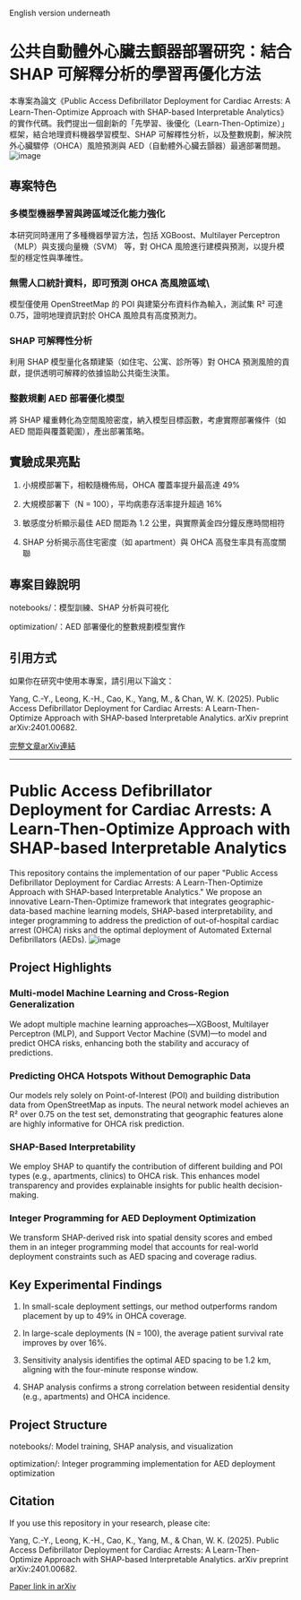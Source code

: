 English version underneath
# 公共自動體外心臟去顫器部署研究：結合 SHAP 可解釋分析的學習再優化方法
本專案為論文《Public Access Defibrillator Deployment for Cardiac Arrests: A Learn-Then-Optimize Approach with SHAP-based Interpretable Analytics》的實作代碼。我們提出一個創新的「先學習、後優化（Learn-Then-Optimize）」框架，結合地理資料機器學習模型、SHAP 可解釋性分析，以及整數規劃，解決院外心臟驟停（OHCA）風險預測與 AED（自動體外心臟去顫器）最適部署問題。
![image](https://github.com/giraffeiscute/python-ML-project-AED-deployment-optimization/blob/main/Flow%20chart.png)

## 專案特色
### 多模型機器學習與跨區域泛化能力強化
本研究同時運用了多種機器學習方法，包括 XGBoost、Multilayer Perceptron（MLP）與支援向量機（SVM） 等，對 OHCA 風險進行建模與預測，以提升模型的穩定性與準確性。

### 無需人口統計資料，即可預測 OHCA 高風險區域\
模型僅使用 OpenStreetMap 的 POI 與建築分布資料作為輸入，測試集 R² 可達 0.75，證明地理資訊對於 OHCA 風險具有高度預測力。

### SHAP 可解釋性分析
利用 SHAP 模型量化各類建築（如住宅、公寓、診所等）對 OHCA 預測風險的貢獻，提供透明可解釋的依據協助公共衛生決策。

### 整數規劃 AED 部署優化模型
將 SHAP 權重轉化為空間風險密度，納入模型目標函數，考慮實際部署條件（如 AED 間距與覆蓋範圍），產出部署策略。

## 實驗成果亮點
1. 小規模部署下，相較隨機佈局，OHCA 覆蓋率提升最高達 49%

2. 大規模部署下（N = 100），平均病患存活率提升超過 16%

3. 敏感度分析顯示最佳 AED 間距為 1.2 公里，與實際黃金四分鐘反應時間相符

4. SHAP 分析揭示高住宅密度（如 apartment）與 OHCA 高發生率具有高度關聯

## 專案目錄說明
notebooks/：模型訓練、SHAP 分析與可視化

optimization/：AED 部署優化的整數規劃模型實作

## 引用方式
如果你在研究中使用本專案，請引用以下論文：

Yang, C.-Y., Leong, K.-H., Cao, K., Yang, M., & Chan, W. K. (2025). Public Access Defibrillator Deployment for Cardiac Arrests: A Learn-Then-Optimize Approach with SHAP-based Interpretable Analytics. arXiv preprint arXiv:2401.00682.

[完整文章arXiv連結](https://arxiv.org/abs/2501.00819)


****

# Public Access Defibrillator Deployment for Cardiac Arrests: A Learn-Then-Optimize Approach with SHAP-based Interpretable Analytics
This repository contains the implementation of our paper "Public Access Defibrillator Deployment for Cardiac Arrests: A Learn-Then-Optimize Approach with SHAP-based Interpretable Analytics." We propose an innovative Learn-Then-Optimize framework that integrates geographic-data-based machine learning models, SHAP-based interpretability, and integer programming to address the prediction of out-of-hospital cardiac arrest (OHCA) risks and the optimal deployment of Automated External Defibrillators (AEDs).
![image](https://github.com/giraffeiscute/python-ML-project-AED-deployment-optimization/blob/main/Flow%20chart.png)
## Project Highlights
### Multi-model Machine Learning and Cross-Region Generalization
We adopt multiple machine learning approaches—XGBoost, Multilayer Perceptron (MLP), and Support Vector Machine (SVM)—to model and predict OHCA risks, enhancing both the stability and accuracy of predictions.

### Predicting OHCA Hotspots Without Demographic Data
Our models rely solely on Point-of-Interest (POI) and building distribution data from OpenStreetMap as inputs. The neural network model achieves an R² over 0.75 on the test set, demonstrating that geographic features alone are highly informative for OHCA risk prediction.

### SHAP-Based Interpretability
We employ SHAP to quantify the contribution of different building and POI types (e.g., apartments, clinics) to OHCA risk. This enhances model transparency and provides explainable insights for public health decision-making.

### Integer Programming for AED Deployment Optimization
We transform SHAP-derived risk into spatial density scores and embed them in an integer programming model that accounts for real-world deployment constraints such as AED spacing and coverage radius.

## Key Experimental Findings
1. In small-scale deployment settings, our method outperforms random placement by up to 49% in OHCA coverage.

2. In large-scale deployments (N = 100), the average patient survival rate improves by over 16%.

3. Sensitivity analysis identifies the optimal AED spacing to be 1.2 km, aligning with the four-minute response window.

4. SHAP analysis confirms a strong correlation between residential density (e.g., apartments) and OHCA incidence.

## Project Structure
notebooks/: Model training, SHAP analysis, and visualization

optimization/: Integer programming implementation for AED deployment optimization

## Citation
If you use this repository in your research, please cite:

Yang, C.-Y., Leong, K.-H., Cao, K., Yang, M., & Chan, W. K. (2025). Public Access Defibrillator Deployment for Cardiac Arrests: A Learn-Then-Optimize Approach with SHAP-based Interpretable Analytics. arXiv preprint arXiv:2401.00682.

[Paper link in arXiv](https://arxiv.org/abs/2501.00819)
